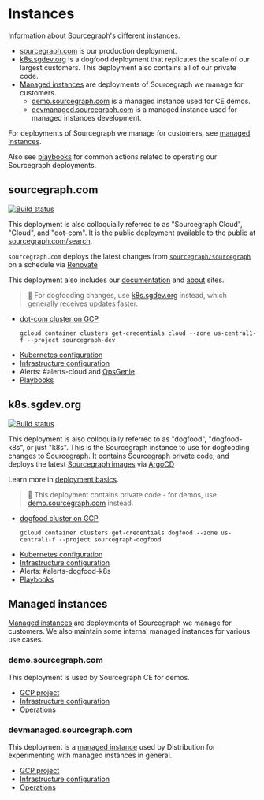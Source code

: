 # Instances

Information about Sourcegraph's different instances.

- [sourcegraph.com](instances.md#sourcegraph-com) is our production deployment.
- [k8s.sgdev.org](instances.md#k8s-sgdev-org) is a dogfood deployment that replicates the scale of our largest customers.
  This deployment also contains all of our private code.
- [Managed instances](../distribution/managed/index.md) are deployments of Sourcegraph we manage for customers.
  - [demo.sourcegraph.com](instances.md#demo-sourcegraph-com) is a managed instance used for CE demos.
  - [devmanaged.sourcegraph.com](instances.md#devmanaged-sourcegraph-com) is a managed instance used for managed instances development.

For deployments of Sourcegraph we manage for customers, see [managed instances](../distribution/managed/index.md).

Also see [playbooks](./playbooks.md) for common actions related to operating our Sourcegraph deployments.

## sourcegraph.com

[![Build status](https://badge.buildkite.com/ef1289610fdd05b606bf1e57a034af2365c7b09c95ac6121f9.svg)](https://buildkite.com/sourcegraph/deploy-sourcegraph-dot-com)

This deployment is also colloquially referred to as "Sourcegraph Cloud", "Cloud", and "dot-com". It is the public deployment available to the public at [sourcegraph.com/search](https://sourcegraph.com/search).

`sourcegraph.com` deploys the latest changes from [`sourcegraph/sourcegraph`](https://github.com/sourcegraph/sourcegraph) on a schedule via [Renovate](./index.md#renovate)

This deployment also includes our [documentation](https://docs.sourcegraph.com/) and [about](https://about.sourcegraph.com/) sites.

> 🐶 For dogfooding changes, use [k8s.sgdev.org](#k8s-sgdev-org) instead, which generally receives updates faster.

- [dot-com cluster on GCP](https://console.cloud.google.com/kubernetes/clusters/details/us-central1-f/cloud?project=sourcegraph-dev)
  ```
  gcloud container clusters get-credentials cloud --zone us-central1-f --project sourcegraph-dev
  ```
- [Kubernetes configuration](https://github.com/sourcegraph/deploy-sourcegraph-dot-com)
- [Infrastructure configuration](https://github.com/sourcegraph/infrastructure/tree/main/cloud)
- Alerts: #alerts-cloud and [OpsGenie](../incidents/on_call.md)
- [Playbooks](./playbooks.md#sourcegraph-com)

## k8s.sgdev.org

[![Build status](https://badge.buildkite.com/65c9b6f836db6d041ea29b05e7310ebb81fa36741c78f207ce.svg?branch=release)](https://buildkite.com/sourcegraph/deploy-sourcegraph-dogfood-k8s-2)

This deployment is also colloquially referred to as "dogfood", "dogfood-k8s", or just "k8s".
This is the Sourcegraph instance to use for dogfooding changes to Sourcegraph.
It contains Sourcegraph private code, and deploys the latest [Sourcegraph images](./index.md#images) via [ArgoCD](./index.md#argocd)

Learn more in [deployment basics](./index.md#deployment-basics).

> 🚨 This deployment contains private code - for demos, use [demo.sourcegraph.com](#demo-sourcegraph-com) instead.

- [dogfood cluster on GCP](https://console.cloud.google.com/kubernetes/clusters/details/us-central1-f/dogfood?project=sourcegraph-dogfood)
  ```
  gcloud container clusters get-credentials dogfood --zone us-central1-f --project sourcegraph-dogfood
  ```
- [Kubernetes configuration](https://github.com/sourcegraph/deploy-sourcegraph-dogfood-k8s-2)
- [Infrastructure configuration](https://github.com/sourcegraph/infrastructure/tree/main/dogfood)
- Alerts: #alerts-dogfood-k8s
- [Playbooks](./playbooks.md#k8s-sgdev-org)

## Managed instances

[Managed instances](../enablement/delivery/managed/index.md) are deployments of Sourcegraph we manage for customers.
We also maintain some internal managed instances for various use cases.

### demo.sourcegraph.com

This deployment is used by Sourcegraph CE for demos.

- [GCP project](https://console.cloud.google.com/home/dashboard?project=sourcegraph-managed-demo)
- [Infrastructure configuration](https://github.com/sourcegraph/deploy-sourcegraph-managed/tree/main/demo)
- [Operations](../enablement/delivery/managed/operations.md)

### devmanaged.sourcegraph.com

This deployment is a [managed instance](../distribution/managed/index.md) used by Distribution for experimenting with managed instances in general.

- [GCP project](https://console.cloud.google.com/home/dashboard?project=sourcegraph-managed-dev)
- [Infrastructure configuration](https://github.com/sourcegraph/deploy-sourcegraph-managed/tree/main/dev)
- [Operations](../distribution/managed/operations.md)
